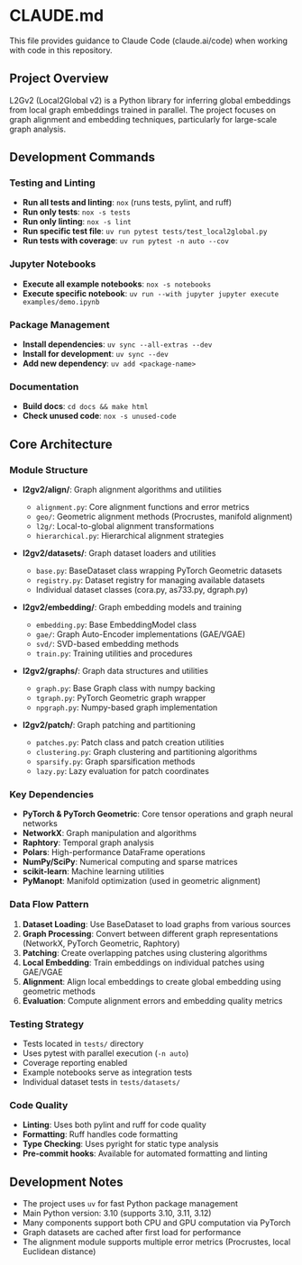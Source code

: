 # CLAUDE.md

This file provides guidance to Claude Code (claude.ai/code) when working with code in this repository.

## Project Overview

L2Gv2 (Local2Global v2) is a Python library for inferring global embeddings from local graph embeddings trained in parallel. The project focuses on graph alignment and embedding techniques, particularly for large-scale graph analysis.

## Development Commands

### Testing and Linting
- **Run all tests and linting**: `nox` (runs tests, pylint, and ruff)
- **Run only tests**: `nox -s tests`
- **Run only linting**: `nox -s lint` 
- **Run specific test file**: `uv run pytest tests/test_local2global.py`
- **Run tests with coverage**: `uv run pytest -n auto --cov`

### Jupyter Notebooks
- **Execute all example notebooks**: `nox -s notebooks`
- **Execute specific notebook**: `uv run --with jupyter jupyter execute examples/demo.ipynb`

### Package Management
- **Install dependencies**: `uv sync --all-extras --dev`
- **Install for development**: `uv sync --dev`
- **Add new dependency**: `uv add <package-name>`

### Documentation
- **Build docs**: `cd docs && make html`
- **Check unused code**: `nox -s unused-code`

## Core Architecture

### Module Structure
- **l2gv2/align/**: Graph alignment algorithms and utilities
  - `alignment.py`: Core alignment functions and error metrics
  - `geo/`: Geometric alignment methods (Procrustes, manifold alignment)
  - `l2g/`: Local-to-global alignment transformations
  - `hierarchical.py`: Hierarchical alignment strategies
  
- **l2gv2/datasets/**: Graph dataset loaders and utilities
  - `base.py`: BaseDataset class wrapping PyTorch Geometric datasets
  - `registry.py`: Dataset registry for managing available datasets
  - Individual dataset classes (cora.py, as733.py, dgraph.py)
  
- **l2gv2/embedding/**: Graph embedding models and training
  - `embedding.py`: Base EmbeddingModel class
  - `gae/`: Graph Auto-Encoder implementations (GAE/VGAE)
  - `svd/`: SVD-based embedding methods
  - `train.py`: Training utilities and procedures

- **l2gv2/graphs/**: Graph data structures and utilities
  - `graph.py`: Base Graph class with numpy backing
  - `tgraph.py`: PyTorch Geometric graph wrapper
  - `npgraph.py`: Numpy-based graph implementation

- **l2gv2/patch/**: Graph patching and partitioning
  - `patches.py`: Patch class and patch creation utilities
  - `clustering.py`: Graph clustering and partitioning algorithms
  - `sparsify.py`: Graph sparsification methods
  - `lazy.py`: Lazy evaluation for patch coordinates

### Key Dependencies
- **PyTorch & PyTorch Geometric**: Core tensor operations and graph neural networks
- **NetworkX**: Graph manipulation and algorithms
- **Raphtory**: Temporal graph analysis
- **Polars**: High-performance DataFrame operations
- **NumPy/SciPy**: Numerical computing and sparse matrices
- **scikit-learn**: Machine learning utilities
- **PyManopt**: Manifold optimization (used in geometric alignment)

### Data Flow Pattern
1. **Dataset Loading**: Use BaseDataset to load graphs from various sources
2. **Graph Processing**: Convert between different graph representations (NetworkX, PyTorch Geometric, Raphtory)
3. **Patching**: Create overlapping patches using clustering algorithms
4. **Local Embedding**: Train embeddings on individual patches using GAE/VGAE
5. **Alignment**: Align local embeddings to create global embedding using geometric methods
6. **Evaluation**: Compute alignment errors and embedding quality metrics

### Testing Strategy
- Tests located in `tests/` directory
- Uses pytest with parallel execution (`-n auto`)
- Coverage reporting enabled
- Example notebooks serve as integration tests
- Individual dataset tests in `tests/datasets/`

### Code Quality
- **Linting**: Uses both pylint and ruff for code quality
- **Formatting**: Ruff handles code formatting
- **Type Checking**: Uses pyright for static type analysis
- **Pre-commit hooks**: Available for automated formatting and linting

## Development Notes

- The project uses `uv` for fast Python package management
- Main Python version: 3.10 (supports 3.10, 3.11, 3.12)
- Many components support both CPU and GPU computation via PyTorch
- Graph datasets are cached after first load for performance
- The alignment module supports multiple error metrics (Procrustes, local Euclidean distance)